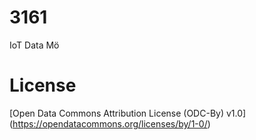 # 3161
IoT Data Mö

# License
[Open Data Commons Attribution License (ODC-By) v1.0] (https://opendatacommons.org/licenses/by/1-0/)

